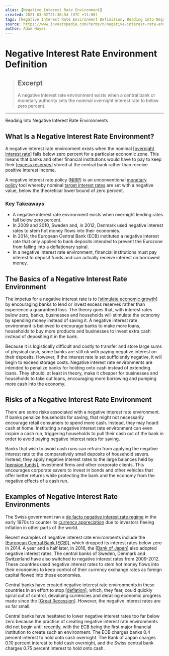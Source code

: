 ```yaml
---
alias: [Negative Interest Rate Environment]
created: 2021-03-02T21:36:54 (UTC +11:00)
tags: [Negative Interest Rate Environment Definition, Reading Into Negative Interest Rate Environments]
source: https://www.investopedia.com/terms/n/negative-interest-rate-environment.asp
author: Adam Hayes
---
```


# Negative Interest Rate Environment Definition

> ## Excerpt
> A negative interest rate environment exists when a central bank or monetary authority sets the nominal overnight interest rate to below zero percent.

---

Reading Into Negative Interest Rate Environments
## What Is a Negative Interest Rate Environment?

A negative interest rate environment exists when the nominal [[overnight interest rate]](https://www.investopedia.com/terms/o/overnightrate.asp) falls below zero percent for a particular economic zone. This means that banks and other financial institutions would have to pay to keep their [[excess reserves]](https://www.investopedia.com/terms/e/excess_reserves.asp) stored at the central bank rather than receive positive interest income.

A negative interest rate policy ([NIRP](https://www.investopedia.com/terms/n/negative-interest-rate-policy-nirp.asp)) is an unconventional [monetary policy](https://www.investopedia.com/terms/m/monetarypolicy.asp) tool whereby nominal [target interest rates](https://www.investopedia.com/terms/t/target-rate.asp) are set with a negative value, below the theoretical lower bound of zero percent.

### Key Takeaways

-   A negative interest rate environment exists when overnight lending rates fall below zero percent.
-   In 2009 and 2010, Sweden and, in 2012, Denmark used negative interest rates to stem hot money flows into their economies.
-   In 2014, the European Central Bank (ECB) instituted a negative interest rate that only applied to bank deposits intended to prevent the Eurozone from falling into a deflationary spiral.
-   In a negative interest rate environment, financial institutions must pay interest to deposit funds and can actually receive interest on borrowed money.

## The Basics of a Negative Interest Rate Environment

The impetus for a negative interest rate is to [[stimulate economic growth]](https://www.investopedia.com/articles/investing/070915/how-negative-interest-rates-work.asp) by encouraging banks to lend or invest excess reserves rather than experience a guaranteed loss. The theory goes that, with interest rates below zero, banks, businesses and households will stimulate the economy by spending money instead of saving it. A negative interest rate environment is believed to encourage banks to make more loans, households to buy more products and businesses to invest extra cash instead of depositing it in the bank.

Because it is logistically difficult and costly to transfer and store large sums of physical cash, some banks are still ok with paying negative interest on their deposits. However, if the interest rate is set sufficiently negative, it will begin to exceed storage costs. Negative interest rate environments are intended to penalize banks for holding onto cash instead of extending loans. They should, at least in theory, make it cheaper for businesses and households to take out loans, encouraging more borrowing and pumping more cash into the economy.

## Risks of a Negative Interest Rate Environment

There are some risks associated with a negative interest rate environment. If banks penalize households for saving, that might not necessarily encourage retail consumers to spend more cash. Instead, they may hoard cash at home. Instituting a negative interest rate environment can even inspire a cash run, triggering households to pull their cash out of the bank in order to avoid paying negative interest rates for saving.

Banks that wish to avoid cash runs can refrain from applying the negative interest rate to the comparatively small deposits of household savers. Instead, they apply negative interest rates to the large balances held by [[pension funds]](https://www.investopedia.com/terms/p/pensionplan.asp), investment firms and other corporate clients. This encourages corporate savers to invest in bonds and other vehicles that offer better returns while protecting the bank and the economy from the negative effects of a cash run.

## Examples of Negative Interest Rate Environments

The Swiss government ran a [de facto negative interest rate regime](http://snbchf.com/snb/reflections-on-negative-interest-rates-in-switzerland/) in the early 1970s to counter its [currency appreciation](https://www.investopedia.com/terms/c/currency-appreciation.asp) due to investors fleeing inflation in other parts of the world.

Recent examples of negative interest rate environments include the [[European Central Bank (ECB)]](https://www.investopedia.com/terms/e/europeancentralbank.asp), which dropped its interest rates below zero in 2014. A year and a half later, in 2016, the [[Bank of Japan]](https://www.investopedia.com/terms/b/bankofjapan.asp) also adopted negative interest rates. The central banks of Sweden, Denmark and Switzerland have also switched to negative interest rates from 2009-2012. These countries used negative interest rates to stem hot money flows into their economies to keep control of their currency exchange rates as foreign capital flowed into those economies.

Central banks have created negative interest rate environments in these countries in an effort to stop [[deflation]](https://www.investopedia.com/terms/d/deflation.asp), which, they fear, could quickly spiral out of control, devaluing currencies and derailing economic progress made since the [[Great Recession]](https://www.investopedia.com/terms/g/great-recession.asp). However, the negative interest rates are so far small.

Central banks have hesitated to lower negative interest rates too far below zero because the practice of creating negative interest rate environments did not begin until recently, with the ECB being the first major financial institution to create such an environment. The ECB charges banks 0.4 percent interest to hold onto cash overnight. The Bank of Japan charges 0.10 percent interest to hold cash overnight, and the Swiss central bank charges 0.75 percent interest to hold onto cash.
